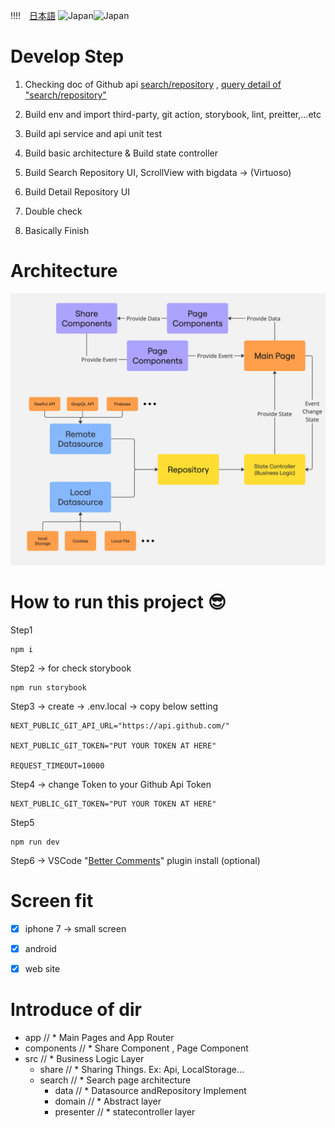 !!!!　[日本語](./docs/README-JP.md)
![Japan](https://raw.githubusercontent.com/stevenrskelton/flag-icon/master/png/16/country-4x3/jp.png 'Japan')![Japan](https://raw.githubusercontent.com/stevenrskelton/flag-icon/master/png/16/country-4x3/jp.png 'Japan')

# Develop Step

1. Checking doc of Github api
   [search/repository](https://docs.github.com/en/rest/search/search?apiVersion=2022-11-28#search-repositories)
   ,
   [query detail of "search/repository"](https://docs.github.com/en/search-github/searching-on-github/searching-for-repositories)

2. Build env and import third-party, git action, storybook, lint,
   preitter,...etc
3. Build api service and api unit test
4. Build basic architecture & Build state controller
5. Build Search Repository UI, ScrollView with bigdata -> (Virtuoso)
6. Build Detail Repository UI
7. Double check
8. Basically Finish

# Architecture

![Arch Image](/docs/architecture.jpg)

# How to run this project :sunglasses:

Step1

```
npm i
```

Step2 -> for check storybook

```
npm run storybook
```

Step3 -> create -> .env.local -> copy below setting

```
NEXT_PUBLIC_GIT_API_URL="https://api.github.com/"

NEXT_PUBLIC_GIT_TOKEN="PUT YOUR TOKEN AT HERE"

REQUEST_TIMEOUT=10000
```

Step4 -> change Token to your Github Api Token

```
NEXT_PUBLIC_GIT_TOKEN="PUT YOUR TOKEN AT HERE"
```

Step5

```
npm run dev
```
Step6 -> VSCode "[Better Comments](https://github.com/aaron-bond/better-comments)" plugin install (optional)


# Screen fit

 - [x] iphone 7 -> small screen
 - [x] android
 - [x] web site


# Introduce of dir

- app // \* Main Pages and App Router
- components // \* Share Component , Page Component
- src // \* Business Logic Layer
  - share // \* Sharing Things. Ex: Api, LocalStorage...
  - search // \* Search page architecture
    - data // \* Datasource andRepository Implement
    - domain // \* Abstract layer
    - presenter // \* statecontroller layer
